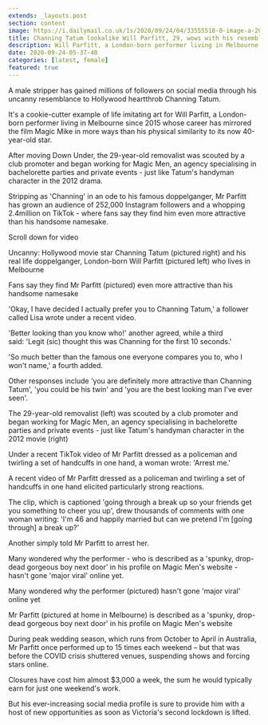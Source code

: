 ```yaml
---
extends: _layouts.post
section: content
image: https://i.dailymail.co.uk/1s/2020/09/24/04/33555518-0-image-a-20_1600919335734.jpg 
title: Channing Tatum lookalike Will Parfitt, 29, wows with his resemblance to the Hollywood heartthrob 
description: Will Parfitt, a London-born performer living in Melbourne since 2015, has 2.4million followers on TikTok - where fans say they find him more attractive than his famous doppelganger. 
date: 2020-09-24-05-37-40 
categories: [latest, female] 
featured: true 
--- 
```

A male stripper has gained millions of followers on social media through his uncanny resemblance to Hollywood heartthrob Channing Tatum.

It's a cookie-cutter example of life imitating art for Will Parfitt, a London-born performer living in Melbourne since 2015 whose career has mirrored the film Magic Mike in more ways than his physical similarity to its now 40-year-old star.

After moving Down Under, the 29-year-old removalist was scouted by a club promoter and began working for Magic Men, an agency specialising in bachelorette parties and private events - just like Tatum's handyman character in the 2012 drama.

Stripping as 'Channing' in an ode to his famous doppelganger, Mr Parfitt has grown an audience of 252,000 Instagram followers and a whopping 2.4million on TikTok - where fans say they find him even more attractive than his handsome namesake.

Scroll down for video

Uncanny: Hollywood movie star Channing Tatum (pictured right) and his real life doppelganger, London-born Will Parfitt (pictured left) who lives in Melbourne

Fans say they find Mr Parfitt (pictured) even more attractive than his handsome namesake

'Okay, I have decided I actually prefer you to Channing Tatum,' a follower called Lisa wrote under a recent video.

'Better looking than you know who!' another agreed, while a third said: 'Legit (sic) thought this was Channing for the first 10 seconds.'

'So much better than the famous one everyone compares you to, who I won't name,' a fourth added.

Other responses include 'you are definitely more attractive than Channing Tatum', 'you could be his twin' and 'you are the best looking man I've ever seen'. 

The 29-year-old removalist (left) was scouted by a club promoter and began working for Magic Men, an agency specialising in bachelorette parties and private events - just like Tatum's handyman character in the 2012 movie (right) 

Under a recent TikTok video of Mr Parfitt dressed as a policeman and twirling a set of handcuffs in one hand, a woman wrote: 'Arrest me.'

A recent video of Mr Parfitt dressed as a policeman and twirling a set of handcuffs in one hand elicited particularly strong reactions.

The clip, which is captioned 'going through a break up so your friends get you something to cheer you up', drew thousands of comments with one woman writing: 'I'm 46 and happily married but can we pretend I'm [going through] a break up?'

Another simply told Mr Parfitt to arrest her.

Many wondered why the performer - who is described as a 'spunky, drop-dead gorgeous boy next door' in his profile on Magic Men's website - hasn't gone 'major viral' online yet.

Many wondered why the performer (pictured) hasn't gone 'major viral' online yet

Mr Parfitt (pictured at home in Melbourne) is described as a 'spunky, drop-dead gorgeous boy next door' in his profile on Magic Men's website

During peak wedding season, which runs from October to April in Australia, Mr Parfitt once performed up to 15 times each weekend – but that was before the COVID crisis shuttered venues, suspending shows and forcing stars online.

Closures have cost him almost $3,000 a week, the sum he would typically earn for just one weekend's work.

But his ever-increasing social media profile is sure to provide him with a host of new opportunities as soon as Victoria's second lockdown is lifted.

